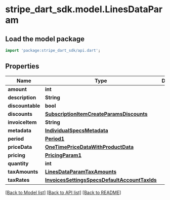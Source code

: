 # stripe_dart_sdk.model.LinesDataParam

## Load the model package
```dart
import 'package:stripe_dart_sdk/api.dart';
```

## Properties
Name | Type | Description | Notes
------------ | ------------- | ------------- | -------------
**amount** | **int** |  | [optional] 
**description** | **String** |  | [optional] 
**discountable** | **bool** |  | [optional] 
**discounts** | [**SubscriptionItemCreateParamsDiscounts**](SubscriptionItemCreateParamsDiscounts.md) |  | [optional] 
**invoiceItem** | **String** |  | [optional] 
**metadata** | [**IndividualSpecsMetadata**](IndividualSpecsMetadata.md) |  | [optional] 
**period** | [**Period1**](Period1.md) |  | [optional] 
**priceData** | [**OneTimePriceDataWithProductData**](OneTimePriceDataWithProductData.md) |  | [optional] 
**pricing** | [**PricingParam1**](PricingParam1.md) |  | [optional] 
**quantity** | **int** |  | [optional] 
**taxAmounts** | [**LinesDataParamTaxAmounts**](LinesDataParamTaxAmounts.md) |  | [optional] 
**taxRates** | [**InvoicesSettingsSpecsDefaultAccountTaxIds**](InvoicesSettingsSpecsDefaultAccountTaxIds.md) |  | [optional] 

[[Back to Model list]](../README.md#documentation-for-models) [[Back to API list]](../README.md#documentation-for-api-endpoints) [[Back to README]](../README.md)


